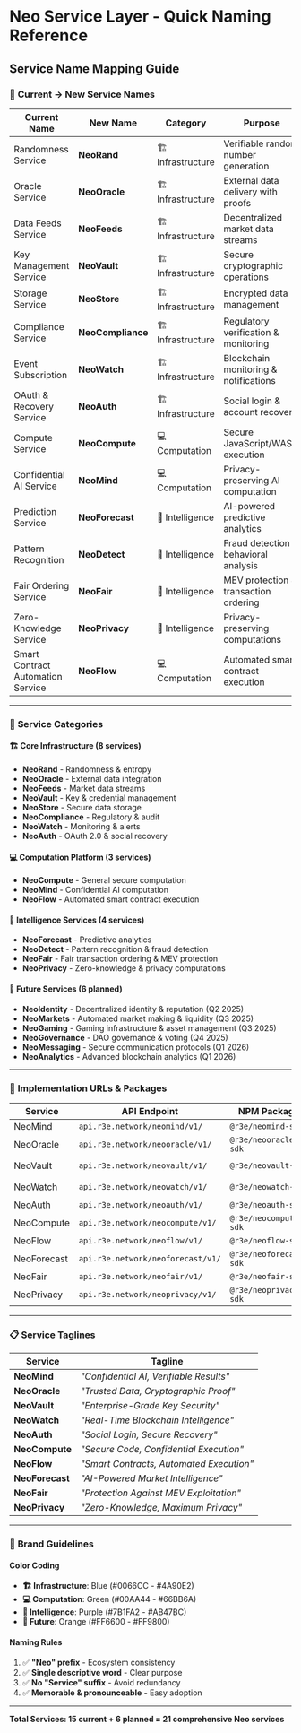 # Neo Service Layer - Quick Naming Reference
## Service Name Mapping Guide

### 🔄 **Current → New Service Names**

| **Current Name** | **New Name** | **Category** | **Purpose** |
|------------------|--------------|--------------|-------------|
| Randomness Service | **NeoRand** | 🏗️ Infrastructure | Verifiable random number generation |
| Oracle Service | **NeoOracle** | 🏗️ Infrastructure | External data delivery with proofs |
| Data Feeds Service | **NeoFeeds** | 🏗️ Infrastructure | Decentralized market data streams |
| Key Management Service | **NeoVault** | 🏗️ Infrastructure | Secure cryptographic operations |
| Storage Service | **NeoStore** | 🏗️ Infrastructure | Encrypted data management |
| Compliance Service | **NeoCompliance** | 🏗️ Infrastructure | Regulatory verification & monitoring |
| Event Subscription | **NeoWatch** | 🏗️ Infrastructure | Blockchain monitoring & notifications |
| OAuth & Recovery Service | **NeoAuth** | 🏗️ Infrastructure | Social login & account recovery |
| Compute Service | **NeoCompute** | 💻 Computation | Secure JavaScript/WASM execution |
| Confidential AI Service | **NeoMind** | 💻 Computation | Privacy-preserving AI computation |
| Prediction Service | **NeoForecast** | 🧠 Intelligence | AI-powered predictive analytics |
| Pattern Recognition | **NeoDetect** | 🧠 Intelligence | Fraud detection & behavioral analysis |
| Fair Ordering Service | **NeoFair** | 🧠 Intelligence | MEV protection & transaction ordering |
| Zero-Knowledge Service | **NeoPrivacy** | 🧠 Intelligence | Privacy-preserving computations |
| Smart Contract Automation Service | **NeoFlow** | 💻 Computation | Automated smart contract execution |

---

### 🎯 **Service Categories**

#### **🏗️ Core Infrastructure (8 services)**
- **NeoRand** - Randomness & entropy
- **NeoOracle** - External data integration  
- **NeoFeeds** - Market data streams
- **NeoVault** - Key & credential management
- **NeoStore** - Secure data storage
- **NeoCompliance** - Regulatory & audit
- **NeoWatch** - Monitoring & alerts
- **NeoAuth** - OAuth 2.0 & social recovery

#### **💻 Computation Platform (3 services)**
- **NeoCompute** - General secure computation
- **NeoMind** - Confidential AI computation
- **NeoFlow** - Automated smart contract execution

#### **🧠 Intelligence Services (4 services)**
- **NeoForecast** - Predictive analytics
- **NeoDetect** - Pattern recognition & fraud detection
- **NeoFair** - Fair transaction ordering & MEV protection
- **NeoPrivacy** - Zero-knowledge & privacy computations

#### **🚀 Future Services (6 planned)**
- **NeoIdentity** - Decentralized identity & reputation (Q2 2025)
- **NeoMarkets** - Automated market making & liquidity (Q3 2025)
- **NeoGaming** - Gaming infrastructure & asset management (Q3 2025)
- **NeoGovernance** - DAO governance & voting (Q4 2025)
- **NeoMessaging** - Secure communication protocols (Q1 2026)
- **NeoAnalytics** - Advanced blockchain analytics (Q1 2026)

---

### 🔧 **Implementation URLs & Packages**

| **Service** | **API Endpoint** | **NPM Package** | **Repository** |
|-------------|------------------|-----------------|----------------|
| NeoMind | `api.r3e.network/neomind/v1/` | `@r3e/neomind-sdk` | `r3e-network/neomind` |
| NeoOracle | `api.r3e.network/neooracle/v1/` | `@r3e/neooracle-sdk` | `r3e-network/neooracle` |
| NeoVault | `api.r3e.network/neovault/v1/` | `@r3e/neovault-sdk` | `r3e-network/neovault` |
| NeoWatch | `api.r3e.network/neowatch/v1/` | `@r3e/neowatch-sdk` | `r3e-network/neowatch` |
| NeoAuth | `api.r3e.network/neoauth/v1/` | `@r3e/neoauth-sdk` | `r3e-network/neoauth` |
| NeoCompute | `api.r3e.network/neocompute/v1/` | `@r3e/neocompute-sdk` | `r3e-network/neocompute` |
| NeoFlow | `api.r3e.network/neoflow/v1/` | `@r3e/neoflow-sdk` | `r3e-network/neoflow` |
| NeoForecast | `api.r3e.network/neoforecast/v1/` | `@r3e/neoforecast-sdk` | `r3e-network/neoforecast` |
| NeoFair | `api.r3e.network/neofair/v1/` | `@r3e/neofair-sdk` | `r3e-network/neofair` |
| NeoPrivacy | `api.r3e.network/neoprivacy/v1/` | `@r3e/neoprivacy-sdk` | `r3e-network/neoprivacy` |

---

### 📋 **Service Taglines**

| **Service** | **Tagline** |
|-------------|-------------|
| **NeoMind** | *"Confidential AI, Verifiable Results"* |
| **NeoOracle** | *"Trusted Data, Cryptographic Proof"* |
| **NeoVault** | *"Enterprise-Grade Key Security"* |
| **NeoWatch** | *"Real-Time Blockchain Intelligence"* |
| **NeoAuth** | *"Social Login, Secure Recovery"* |
| **NeoCompute** | *"Secure Code, Confidential Execution"* |
| **NeoFlow** | *"Smart Contracts, Automated Execution"* |
| **NeoForecast** | *"AI-Powered Market Intelligence"* |
| **NeoFair** | *"Protection Against MEV Exploitation"* |
| **NeoPrivacy** | *"Zero-Knowledge, Maximum Privacy"* |

---

### 🎨 **Brand Guidelines**

#### **Color Coding**
- **🏗️ Infrastructure**: Blue (#0066CC - #4A90E2)
- **💻 Computation**: Green (#00AA44 - #66BB6A)
- **🧠 Intelligence**: Purple (#7B1FA2 - #AB47BC)  
- **🚀 Future**: Orange (#FF6600 - #FF9800)

#### **Naming Rules**
1. ✅ **"Neo" prefix** - Ecosystem consistency
2. ✅ **Single descriptive word** - Clear purpose
3. ✅ **No "Service" suffix** - Avoid redundancy
4. ✅ **Memorable & pronounceable** - Easy adoption

---

**Total Services: 15 current + 6 planned = 21 comprehensive Neo services** 